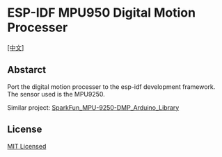 # ESP-IDF MPU950 Digital Motion Processer

[[中文]](./README_CN.md)

## Abstarct

Port the digital motion processer to the esp-idf development framework. The sensor used is the MPU9250.

Similar project: [SparkFun_MPU-9250-DMP_Arduino_Library](https://github.com/sparkfun/SparkFun_MPU-9250-DMP_Arduino_Library)


## License

[MIT Licensed]()